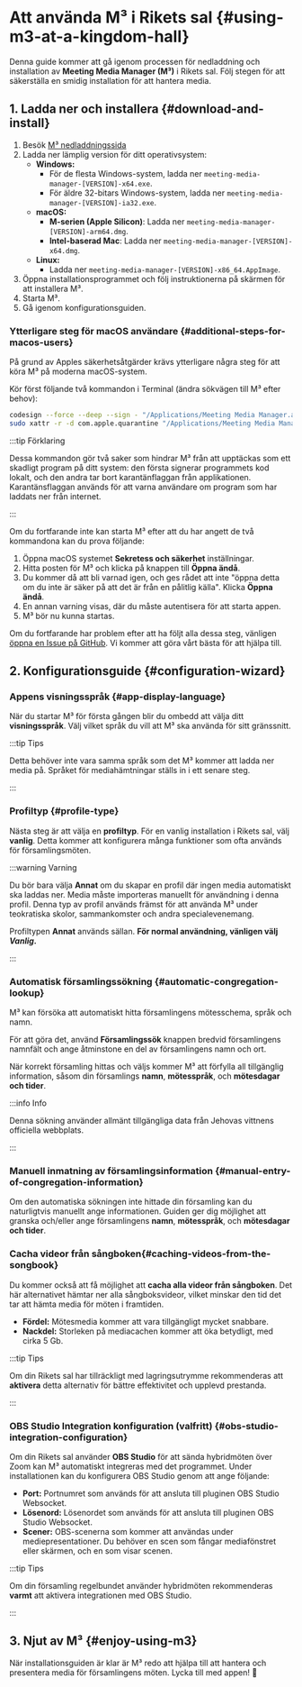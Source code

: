 # Att använda M³ i Rikets sal {#using-m3-at-a-kingdom-hall}

Denna guide kommer att gå igenom processen för nedladdning och installation av **Meeting Media Manager (M³)** i Rikets sal. Följ stegen för att säkerställa en smidig installation för att hantera media.

## 1. Ladda ner och installera {#download-and-install}

1. Besök [M³ nedladdningssida](https://github.com/sircharlo/meeting-media-manager/releases/latest)
2. Ladda ner lämplig version för ditt operativsystem:
   - **Windows:**
     - För de flesta Windows-system, ladda ner `meeting-media-manager-[VERSION]-x64.exe`.
     - För äldre 32-bitars Windows-system, ladda ner `meeting-media-manager-[VERSION]-ia32.exe`.
   - **macOS:**
     - **M-serien (Apple Silicon)**: Ladda ner `meeting-media-manager-[VERSION]-arm64.dmg`.
     - **Intel-baserad Mac**: Ladda ner `meeting-media-manager-[VERSION]-x64.dmg`.
   - **Linux:**
     - Ladda ner `meeting-media-manager-[VERSION]-x86_64.AppImage`.
3. Öppna installationsprogrammet och följ instruktionerna på skärmen för att installera M³.
4. Starta M³.
5. Gå igenom konfigurationsguiden.

### Ytterligare steg för macOS användare {#additional-steps-for-macos-users}

På grund av Apples säkerhetsåtgärder krävs ytterligare några steg för att köra M³ på moderna macOS-system.

Kör först följande två kommandon i Terminal (ändra sökvägen till M³ efter behov):

```bash
codesign --force --deep --sign - "/Applications/Meeting Media Manager.app"
sudo xattr -r -d com.apple.quarantine "/Applications/Meeting Media Manager.app"
```

:::tip Förklaring

Dessa kommandon gör två saker som hindrar M³ från att upptäckas som ett skadligt program på ditt system: den första signerar programmets kod lokalt, och den andra tar bort karantänflaggan från applikationen. Karantänsflaggan används för att varna användare om program som har laddats ner från internet.

:::

Om du fortfarande inte kan starta M³ efter att du har angett de två kommandona kan du prova följande:

1. Öppna macOS systemet **Sekretess och säkerhet** inställningar.
2. Hitta posten för M³ och klicka på knappen till **Öppna ändå**.
3. Du kommer då att bli varnad igen, och ges rådet att inte "öppna detta om du inte är säker på att det är från en pålitlig källa". Klicka **Öppna ändå**.
4. En annan varning visas, där du måste autentisera för att starta appen.
5. M³ bör nu kunna startas.

Om du fortfarande har problem efter att ha följt alla dessa steg, vänligen [öppna en Issue på GitHub](https://github.com/sircharlo/meeting-media-manager/issues/new). Vi kommer att göra vårt bästa för att hjälpa till.

## 2. Konfigurationsguide {#configuration-wizard}

### Appens visningsspråk {#app-display-language}

När du startar M³ för första gången blir du ombedd att välja ditt **visningsspråk**. Välj vilket språk du vill att M³ ska använda för sitt gränssnitt.

:::tip Tips

Detta behöver inte vara samma språk som det M³ kommer att ladda ner media på. Språket för mediahämtningar ställs in i ett senare steg.

:::

### Profiltyp {#profile-type}

Nästa steg är att välja en **profiltyp**. För en vanlig installation i Rikets sal, välj **vanlig**. Detta kommer att konfigurera många funktioner som ofta används för församlingsmöten.

:::warning Varning

Du bör bara välja **Annat** om du skapar en profil där ingen media automatiskt ska laddas ner. Media måste importeras manuellt för användning i denna profil. Denna typ av profil används främst för att använda M³ under teokratiska skolor, sammankomster och andra specialevenemang.

Profiltypen **Annat** används sällan. **För normal användning, vänligen välj _Vanlig_.**

:::

### Automatisk församlingssökning {#automatic-congregation-lookup}

M³ kan försöka att automatiskt hitta församlingens mötesschema, språk och namn.

För att göra det, använd **Församlingssök** knappen bredvid församlingens namnfält och ange åtminstone en del av församlingens namn och ort.

När korrekt församling hittas och väljs kommer M³ att förfylla all tillgänglig information, såsom din församlings **namn**, **mötesspråk**, och **mötesdagar och tider**.

:::info Info

Denna sökning använder allmänt tillgängliga data från Jehovas vittnens officiella webbplats.

:::

### Manuell inmatning av församlingsinformation {#manual-entry-of-congregation-information}

Om den automatiska sökningen inte hittade din församling kan du naturligtvis manuellt ange informationen. Guiden ger dig möjlighet att granska och/eller ange församlingens **namn**, **mötesspråk**, och **mötesdagar och tider**.

### Cacha videor från sångboken{#caching-videos-from-the-songbook}

Du kommer också att få möjlighet att **cacha alla videor från sångboken**. Det här alternativet hämtar ner alla sångboksvideor, vilket minskar den tid det tar att hämta media för möten i framtiden.

- **Fördel:** Mötesmedia kommer att vara tillgängligt mycket snabbare.
- **Nackdel:** Storleken på mediacachen kommer att öka betydligt, med cirka 5 Gb.

:::tip Tips

Om din Rikets sal har tillräckligt med lagringsutrymme rekommenderas att **aktivera** detta alternativ för bättre effektivitet och upplevd prestanda.

:::

### OBS Studio Integration konfiguration (valfritt) {#obs-studio-integration-configuration}

Om din Rikets sal använder **OBS Studio** för att sända hybridmöten över Zoom kan M³ automatiskt integreras med det programmet. Under installationen kan du konfigurera OBS Studio genom att ange följande:

- **Port:** Portnumret som används för att ansluta till pluginen OBS Studio Websocket.
- **Lösenord:** Lösenordet som används för att ansluta till pluginen OBS Studio Websocket.
- **Scener:** OBS-scenerna som kommer att användas under mediepresentationer. Du behöver en scen som fångar mediafönstret eller skärmen, och en som visar scenen.

:::tip Tips

Om din församling regelbundet använder hybridmöten rekommenderas **varmt** att aktivera integrationen med OBS Studio.

:::

## 3. Njut av M³ {#enjoy-using-m3}

När installationsguiden är klar är M³ redo att hjälpa till att hantera och presentera media för församlingens möten. Lycka till med appen! :tada:
